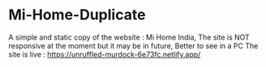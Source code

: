 # Mi-Home-Duplicate
A simple and static copy of the website : Mi Home India, 
The site is NOT responsive at the moment but it may be in future,
Better to see in a PC
The site is live :
https://unruffled-murdock-6e73fc.netlify.app/
